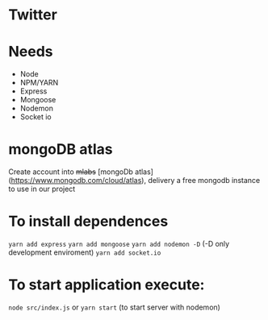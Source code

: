 # Twitter

# Needs
- Node
- NPM/YARN
- Express
- Mongoose
- Nodemon
- Socket io

# mongoDB atlas
Create account into ~~mlabs~~ [mongoDb atlas] (https://www.mongodb.com/cloud/atlas), delivery a free mongodb instance to use in our project

# To install dependences
```yarn add express```
```yarn add mongoose```
```yarn add nodemon -D``` (-D only development enviroment)
```yarn add socket.io```

# To start application execute:
```node src/index.js```
or
```yarn start``` (to start server with nodemon)

